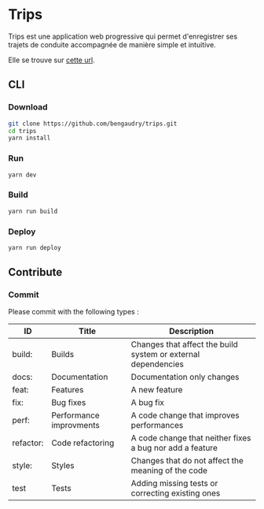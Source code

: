 # Trips

Trips est une application web progressive qui permet d'enregistrer ses trajets de conduite accompagnée de manière simple et intuitive. 

Elle se trouve sur [cette url](https://tripsapp.web.app).

## CLI

### Download

```sh
git clone https://github.com/bengaudry/trips.git
cd trips
yarn install 
```

### Run

```sh
yarn dev
```

### Build
```sh
yarn run build
```

### Deploy
```sh
yarn run deploy
```

## Contribute
### Commit 

Please commit with the following types :

| ID        | Title                   | Description                                                   |
|-----------|-------------------------|---------------------------------------------------------------|
| build:    | Builds                  | Changes that affect the build system or external dependencies |
| docs:     | Documentation           | Documentation only changes                                    |
| feat:     | Features                | A new feature                                                 |
| fix:      | Bug fixes               | A bug fix                                                     |
| perf:     | Performance improvments | A code change that improves performances                      |
| refactor: | Code refactoring        | A code change that neither fixes a bug nor add a feature      |
| style:    | Styles                  | Changes that do not affect the meaning of the code            |
| test      | Tests                   | Adding missing tests or correcting existing ones              |

